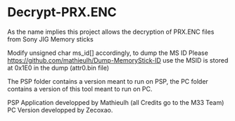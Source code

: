# Decrypt-PRX.ENC
As the name implies this project allows the decryption of PRX.ENC files from Sony JIG Memory sticks


Modify unsigned char ms_id[] accordingly, to dump the MS ID Please https://github.com/mathieulh/Dump-MemoryStick-ID 
use the MSID is stored at 0x1E0 in the dump (attr0.bin file)

The PSP folder contains a version meant to run on PSP, the PC folder contains a version of this tool meant to run on PC.

PSP Application developped by Mathieulh (all Credits go to the M33 Team)
PC Version developped by Zecoxao.
